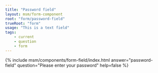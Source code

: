 ```yaml
---
title: "Password field"
layout: msm/form-component
root: "form/password-field"
trueRoot: "form"
usage: "This is a text field"
tags:
    - current
    - question
    - form
---
```


{% include msm/components/form-field/index.html 
answer="password-field" 
question="Please enter your password"
help=false
%}